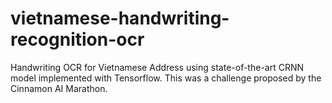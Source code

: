 # vietnamese-handwriting-recognition-ocr
Handwriting OCR for Vietnamese Address using state-of-the-art CRNN model implemented with Tensorflow. This was a challenge proposed by the Cinnamon AI Marathon.
